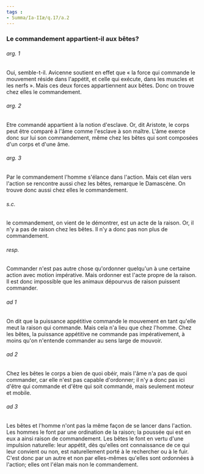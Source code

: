 ```yaml
---
tags : 
- Summa/Ia-IIæ/q.17/a.2
---
```


### Le commandement appartient-il aux bêtes?

###### arg. 1
Oui, semble-t-il. Avicenne soutient en effet que « la force qui commande le mouvement réside dans l'appétit, et celle qui exécute, dans les muscles et les nerfs ». Mais ces deux forces appartiennent aux bêtes. Donc on trouve chez elles le commandement. 

###### arg. 2
Etre commandé appartient à la notion d'esclave. Or, dit Aristote, le corps peut être comparé à l'âme comme l'esclave à son maître. L'âme exerce donc sur lui son commandement, même chez les bêtes qui sont composées d'un corps et d'une âme. 

###### arg. 3
Par le commandement l'homme s'élance dans l'action. Mais cet élan vers l'action se rencontre aussi chez les bêtes, remarque le Damascène. On trouve donc aussi chez elles le commandement. 

###### s.c.
le commandement, on vient de le démontrer, est un acte de la raison. Or, il n'y a pas de raison chez les bêtes. Il n'y a donc pas non plus de commandement. 

###### resp.
Commander n'est pas autre chose qu'ordonner quelqu'un à une certaine action avec motion impérative. Mais ordonner est l'acte propre de la raison. Il est donc impossible que les animaux dépourvus de raison puissent commander. 

###### ad 1
On dit que la puissance appétitive commande le mouvement en tant qu'elle meut la raison qui commande. Mais cela n'a lieu que chez l'homme. Chez les bêtes, la puissance appétitive ne commande pas impérativement, à moins qu'on n'entende commander au sens large de mouvoir. 

###### ad 2
Chez les bêtes le corps a bien de quoi obéir, mais l'âme n'a pas de quoi commander, car elle n'est pas capable d'ordonner; il n'y a donc pas ici d'être qui commande et d'être qui soit commandé, mais seulement moteur et mobile. 

###### ad 3
Les bêtes et l'homme n'ont pas la même façon de se lancer dans l'action. Les hommes le font par une ordination de la raison; la poussée qui est en eux a ainsi raison de commandement. Les bêtes le font en vertu d'une impulsion naturelle: leur appétit, dès qu'elles ont connaissance de ce qui leur convient ou non, est naturellement porté à le rechercher ou à le fuir. C'est donc par un autre et non par elles-mêmes qu'elles sont ordonnées à l'action; elles ont l'élan mais non le commandement. 


